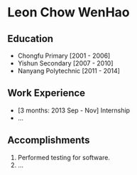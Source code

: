 # Leon Chow WenHao

## Education
* Chongfu Primary [2001 - 2006]
* Yishun Secondary [2007 - 2010]
* Nanyang Polytechnic [2011 - 2014]

## Work Experience

* [3 months: 2013 Sep - Nov] Internship
* ...

## Accomplishments

1. Performed testing for software. 
2. ...